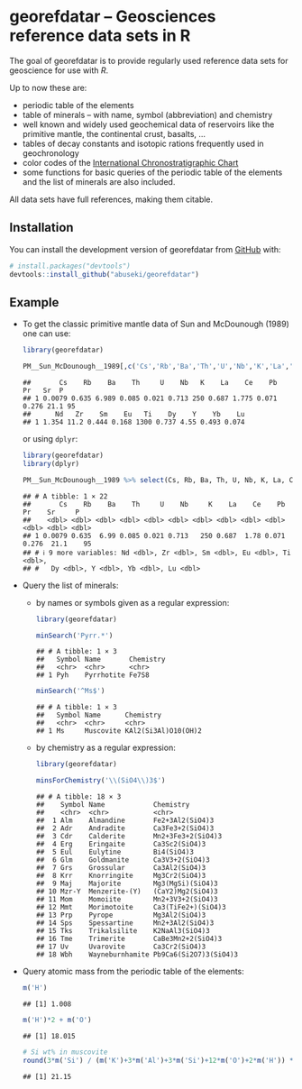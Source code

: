 
# georefdatar – Geosciences reference data sets in R

<!-- badges: start -->
<!-- badges: end -->

The goal of georefdatar is to provide regularly used reference data sets
for geoscience for use with *R*.

Up to now these are:

- periodic table of the elements
- table of minerals – with name, symbol (abbreviation) and chemistry
- well known and widely used geochemical data of reservoirs like the
  primitive mantle, the continental crust, basalts, …
- tables of decay constants and isotopic rations frequently used in
  geochronology
- color codes of the [International Chronostratigraphic
  Chart](https://stratigraphy.org/chart)
- some functions for basic queries of the periodic table of the elements
  and the list of minerals are also included.

All data sets have full references, making them citable.

## Installation

You can install the development version of georefdatar from
[GitHub](https://github.com/) with:

``` r
# install.packages("devtools")
devtools::install_github("abuseki/georefdatar")
```

## Example

- To get the classic primitive mantle data of Sun and McDounough (1989)
  one can use:

  ``` r
  library(georefdatar)

  PM__Sun_McDounough__1989[,c('Cs','Rb','Ba','Th','U','Nb','K','La','Ce','Pb','Pr','Sr','P','Nd','Zr','Sm','Eu','Ti','Dy','Y','Yb','Lu')]
  ```

      ##       Cs    Rb    Ba    Th     U    Nb   K    La    Ce    Pb    Pr   Sr  P
      ## 1 0.0079 0.635 6.989 0.085 0.021 0.713 250 0.687 1.775 0.071 0.276 21.1 95
      ##      Nd   Zr    Sm    Eu   Ti    Dy    Y    Yb    Lu
      ## 1 1.354 11.2 0.444 0.168 1300 0.737 4.55 0.493 0.074

  or using `dplyr`:

  ``` r
  library(georefdatar)
  library(dplyr)

  PM__Sun_McDounough__1989 %>% select(Cs, Rb, Ba, Th, U, Nb, K, La, Ce, Pb, Pr, Sr, P, Nd, Zr, Sm, Eu, Ti, Dy, Y, Yb, Lu)
  ```

      ## # A tibble: 1 × 22
      ##       Cs    Rb    Ba    Th     U    Nb     K    La    Ce    Pb    Pr    Sr     P
      ##    <dbl> <dbl> <dbl> <dbl> <dbl> <dbl> <dbl> <dbl> <dbl> <dbl> <dbl> <dbl> <dbl>
      ## 1 0.0079 0.635  6.99 0.085 0.021 0.713   250 0.687  1.78 0.071 0.276  21.1    95
      ## # ℹ 9 more variables: Nd <dbl>, Zr <dbl>, Sm <dbl>, Eu <dbl>, Ti <dbl>,
      ## #   Dy <dbl>, Y <dbl>, Yb <dbl>, Lu <dbl>

- Query the list of minerals:

  - by names or symbols given as a regular expression:

    ``` r
    library(georefdatar)

    minSearch('Pyrr.*')
    ```

        ## # A tibble: 1 × 3
        ##   Symbol Name       Chemistry
        ##   <chr>  <chr>      <chr>    
        ## 1 Pyh    Pyrrhotite Fe7S8

    ``` r
    minSearch('^Ms$')
    ```

        ## # A tibble: 1 × 3
        ##   Symbol Name      Chemistry          
        ##   <chr>  <chr>     <chr>              
        ## 1 Ms     Muscovite KAl2(Si3Al)O10(OH)2

  - by chemistry as a regular expression:

    ``` r
    library(georefdatar)

    minsForChemistry('\\(SiO4\\)3$')
    ```

        ## # A tibble: 18 × 3
        ##    Symbol Name            Chemistry            
        ##    <chr>  <chr>           <chr>                
        ##  1 Alm    Almandine       Fe2+3Al2(SiO4)3      
        ##  2 Adr    Andradite       Ca3Fe3+2(SiO4)3      
        ##  3 Cdr    Calderite       Mn2+3Fe3+2(SiO4)3    
        ##  4 Erg    Eringaite       Ca3Sc2(SiO4)3        
        ##  5 Eul    Eulytine        Bi4(SiO4)3           
        ##  6 Glm    Goldmanite      Ca3V3+2(SiO4)3       
        ##  7 Grs    Grossular       Ca3Al2(SiO4)3        
        ##  8 Krr    Knorringite     Mg3Cr2(SiO4)3        
        ##  9 Maj    Majorite        Mg3(MgSi)(SiO4)3     
        ## 10 Mzr-Y  Menzerite-(Y)   (CaY2)Mg2(SiO4)3     
        ## 11 Mom    Momoiite        Mn2+3V3+2(SiO4)3     
        ## 12 Mmt    Morimotoite     Ca3(TiFe2+)(SiO4)3   
        ## 13 Prp    Pyrope          Mg3Al2(SiO4)3        
        ## 14 Sps    Spessartine     Mn2+3Al2(SiO4)3      
        ## 15 Tks    Trikalsilite    K2NaAl3(SiO4)3       
        ## 16 Tme    Trimerite       CaBe3Mn2+2(SiO4)3    
        ## 17 Uv     Uvarovite       Ca3Cr2(SiO4)3        
        ## 18 Wbh    Wayneburnhamite Pb9Ca6(Si2O7)3(SiO4)3

- Query atomic mass from the periodic table of the elements:

  ``` r
  m('H')
  ```

      ## [1] 1.008

  ``` r
  m('H')*2 + m('O')
  ```

      ## [1] 18.015

  ``` r
  # Si wt% in muscovite
  round(3*m('Si') / (m('K')+3*m('Al')+3*m('Si')+12*m('O')+2*m('H')) * 100, 2)
  ```

      ## [1] 21.15
